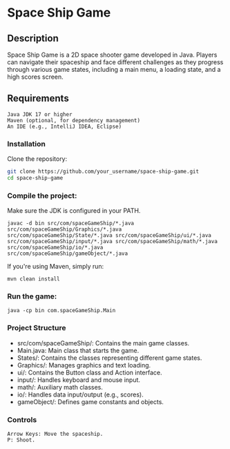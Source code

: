 # Space Ship Game

## Description

Space Ship Game is a 2D space shooter game developed in Java. Players can navigate their spaceship and face different challenges as they progress through various game states, including a main menu, a loading state, and a high scores screen.

## Requirements

    Java JDK 17 or higher
    Maven (optional, for dependency management)
    An IDE (e.g., IntelliJ IDEA, Eclipse)

### Installation
    
  Clone the repository:
```bash    
git clone https://github.com/your_username/space-ship-game.git
cd space-ship-game
```
### Compile the project:

Make sure the JDK is configured in your PATH.
```
javac -d bin src/com/spaceGameShip/*.java src/com/spaceGameShip/Graphics/*.java src/com/spaceGameShip/State/*.java src/com/spaceGameShip/ui/*.java src/com/spaceGameShip/input/*.java src/com/spaceGameShip/math/*.java src/com/spaceGameShip/io/*.java src/com/spaceGameShip/gameObject/*.java
```
If you're using Maven, simply run:
```
mvn clean install
```

### Run the game:
```
java -cp bin com.spaceGameShip.Main
```

### Project Structure

* src/com/spaceGameShip/: Contains the main game classes.
* Main.java: Main class that starts the game.
* States/: Contains the classes representing different game states.
* Graphics/: Manages graphics and text loading.
* ui/: Contains the Button class and Action interface.
* input/: Handles keyboard and mouse input.
* math/: Auxiliary math classes.
* io/: Handles data input/output (e.g., scores).
* gameObject/: Defines game constants and objects.

### Controls

    Arrow Keys: Move the spaceship.
    P: Shoot.
